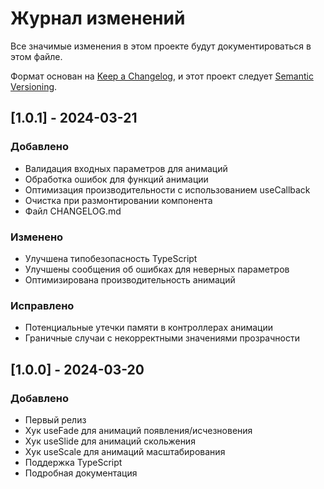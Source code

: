 # Журнал изменений

Все значимые изменения в этом проекте будут документироваться в этом файле.

Формат основан на [Keep a Changelog](https://keepachangelog.com/en/1.0.0/),
и этот проект следует [Semantic Versioning](https://semver.org/spec/v2.0.0.html).

## [1.0.1] - 2024-03-21

### Добавлено
- Валидация входных параметров для анимаций
- Обработка ошибок для функций анимации
- Оптимизация производительности с использованием useCallback
- Очистка при размонтировании компонента
- Файл CHANGELOG.md

### Изменено
- Улучшена типобезопасность TypeScript
- Улучшены сообщения об ошибках для неверных параметров
- Оптимизирована производительность анимаций

### Исправлено
- Потенциальные утечки памяти в контроллерах анимации
- Граничные случаи с некорректными значениями прозрачности

## [1.0.0] - 2024-03-20

### Добавлено
- Первый релиз
- Хук useFade для анимаций появления/исчезновения
- Хук useSlide для анимаций скольжения
- Хук useScale для анимаций масштабирования
- Поддержка TypeScript
- Подробная документация 